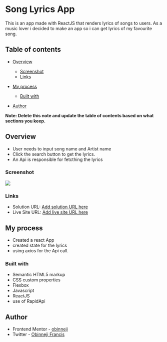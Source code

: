 # Song Lyrics App

This is an app made with ReactJS that  renders lyrics of songs to users. As a music lover i decided to make an app so i can get lyrics of my favourite song.

## Table of contents

- [Overview](#overview)

  - [Screenshot](#screenshot)
  - [Links](#links)
- [My process](#my-process)
  - [Built with](#built-with)
  
- [Author](#author)


**Note: Delete this note and update the table of contents based on what sections you keep.**

## Overview
- User needs to input song name and Artist name 
- Click the search button to get the lyrics.
- An Api is responsible for fetcthing the lyrics


### Screenshot

![](./screenshot1.png)




### Links

- Solution URL: [Add solution URL here](https://github.com/obinneji/songlyrics-app/)
- Live Site URL: [Add live site URL here](https://songlyrics-app.vercel.app/)

## My process
- Created a react App
- created state for the lyrics 
- using axios for the Api call.

### Built with

- Semantic HTML5 markup
- CSS custom properties
- Flexbox
- Javascript
- ReactJS
- use of RapidApi





## Author

- Frontend Mentor - [obinneji](https://www.frontendmentor.io/profile/obinneji)
- Twitter - [Obinneji Francis](https://www.twitter.com/francisobinneji)


